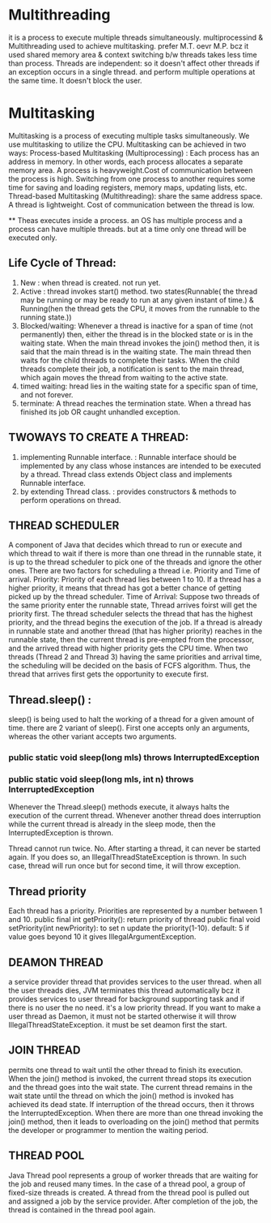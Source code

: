 # Multithreading
it is a process to execute multiple threads simultaneously.
multiprocessind & Multithreading used to achieve multitasking.
prefer M.T. oevr M.P. bcz it used shared memory area & context switching b/w threads takes less time than process. Threads are independent: so it doesn't affect other threads if an exception occurs in a single thread. and perform multiple operations at the same time. It doesn't block the user. 

# Multitasking
Multitasking is a process of executing multiple tasks simultaneously. We use multitasking to utilize the CPU. Multitasking can be achieved in two ways:
Process-based Multitasking (Multiprocessing) : Each process has an address in memory. In other words, each process allocates a separate memory area. A process is heavyweight.Cost of communication between the process is high. Switching from one process to another requires some time for saving and loading registers, memory maps, updating lists, etc.
Thread-based Multitasking (Multithreading): share the same address space. A thread is lightweight. Cost of communication between the thread is low.

** Theas executes inside a process. an OS has multiple process and a process can have multiple threads. but at a time only one thread will be executed only.

## Life Cycle of Thread:
1. New : when thread is created. not run yet.
2. Active : thread invokes start() method. two states(Runnable( the thread may be running or may be ready to run at any given instant of time.) & Running(hen the thread gets the CPU, it moves from the runnable to the running state.))
3. Blocked/waiting: Whenever a thread is inactive for a span of time (not permanently) then, either the thread is in the blocked state or is in the waiting state. When the main thread invokes the join() method then, it is said that the main thread is in the waiting state. The main thread then waits for the child threads to complete their tasks. When the child threads complete their job, a notification is sent to the main thread, which again moves the thread from waiting to the active state.
4. timed waiting: hread lies in the waiting state for a specific span of time, and not forever. 
5. terminate: A thread reaches the termination state. When a thread has finished its job OR caught unhandled exception.

## TWOWAYS TO CREATE A THREAD:
1. implementing Runnable interface. :  Runnable interface should be implemented by any class whose instances are intended to be executed by a thread. Thread class extends Object class and implements Runnable interface.
2. by extending Thread class. : provides constructors & methods to perform operations on thread.

## THREAD SCHEDULER
A component of Java that decides which thread to run or execute and which thread to wait
if there is more than one thread in the runnable state, it is up to the thread scheduler to pick one of the threads and ignore the other ones. 
There are two factors for scheduling a thread i.e. Priority and Time of arrival.
Priority: Priority of each thread lies between 1 to 10. If a thread has a higher priority, it means that thread has got a better chance of getting picked up by the thread scheduler.
Time of Arrival: Suppose two threads of the same priority enter the runnable state, Thread arrives foirst will get the priority first.
The thread scheduler selects the thread that has the highest priority, and the thread begins the execution of the job. If a thread is already in runnable state and another thread (that has higher priority) reaches in the runnable state, then the current thread is pre-empted from the processor, and the arrived thread with higher priority gets the CPU time. When two threads (Thread 2 and Thread 3) having the same priorities and arrival time, the scheduling will be decided on the basis of FCFS algorithm. Thus, the thread that arrives first gets the opportunity to execute first.

## Thread.sleep() : 
sleep() is being used to halt the working of a thread for a given amount of time.
there are 2 variant of sleep(). First one accepts only an arguments, whereas the other variant accepts two arguments.
### public static void sleep(long mls) throws InterruptedException   
### public static void sleep(long mls, int n) throws InterruptedException   
Whenever the Thread.sleep() methods execute, it always halts the execution of the current thread.
Whenever another thread does interruption while the current thread is already in the sleep mode, then the InterruptedException is thrown.

Thread cannot run twice. No. After starting a thread, it can never be started again. If you does so, an IllegalThreadStateException is thrown. In such case, thread will run once but for second time, it will throw exception.

## Thread priority
Each thread has a priority. Priorities are represented by a number between 1 and 10.
public final int getPriority(): return priority of thread
public final void setPriority(int newPriority): to set n update the priority(1-10). default: 5
if value goes beyond 10 it gives IllegalArgumentException.

## DEAMON THREAD
a service provider thread that provides services to the user thread.  when all the user threads dies, JVM terminates this thread automatically bcz it provides services to user thread for background supporting task and if there is no user the no need. it's a low priority thread.
If you want to make a user thread as Daemon, it must not be started otherwise it will throw IllegalThreadStateException. it must be set deamon first the start.

## JOIN THREAD
permits one thread to wait until the other thread to finish its execution.
When the join() method is invoked, the current thread stops its execution and the thread goes into the wait state. The current thread remains in the wait state until the thread on which the join() method is invoked has achieved its dead state. If interruption of the thread occurs, then it throws the InterruptedException. When there are more than one thread invoking the join() method, then it leads to overloading on the join() method that permits the developer or programmer to mention the waiting period.

## THREAD POOL
Java Thread pool represents a group of worker threads that are waiting for the job and reused many times.
In the case of a thread pool, a group of fixed-size threads is created. A thread from the thread pool is pulled out and assigned a job by the service provider. After completion of the job, the thread is contained in the thread pool again.
